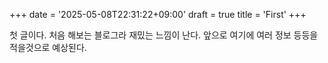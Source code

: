 +++
date = '2025-05-08T22:31:22+09:00'
draft = true
title = 'First'
+++

첫 글이다.
처음 해보는 블로그라 재밌는 느낌이 난다.
앞으로 여기에 여러 정보 등등을 적을것으로 예상된다.
